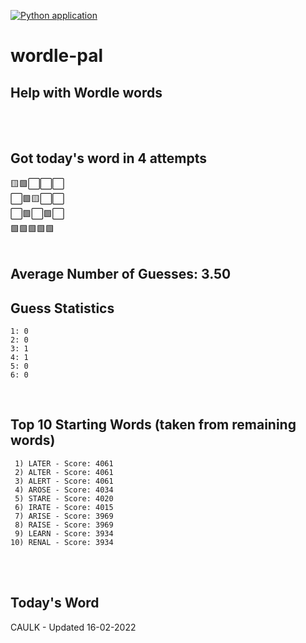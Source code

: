 [![Python application](https://github.com/schleising/wordle-pal/actions/workflows/python-app.yml/badge.svg)](https://github.com/schleising/wordle-pal/actions/workflows/python-app.yml)
# wordle-pal
## Help with Wordle words
</br>
</br>

## Got today's word in 4 attempts</br>
🟨🟩⬜⬜⬜\
⬜🟩🟨⬜⬜\
⬜🟩⬜🟩⬜\
🟩🟩🟩🟩🟩\
</br>
## Average Number of Guesses: 3.50</br>
## Guess Statistics</br>
    1: 0
    2: 0
    3: 1
    4: 1
    5: 0
    6: 0
</br>

## Top 10 Starting Words (taken from remaining words)
     1) LATER - Score: 4061
     2) ALTER - Score: 4061
     3) ALERT - Score: 4061
     4) AROSE - Score: 4034
     5) STARE - Score: 4020
     6) IRATE - Score: 4015
     7) ARISE - Score: 3969
     8) RAISE - Score: 3969
     9) LEARN - Score: 3934
    10) RENAL - Score: 3934
</br>
</br>

## Today's Word
CAULK - Updated 16-02-2022
